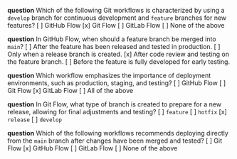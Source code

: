 **question** Which of the following Git workflows is characterized by using a `develop` branch for continuous development and `feature` branches for new features?
[ ] GitHub Flow
[x] Git Flow
[ ] GitLab Flow
[ ] None of the above

**question** In GitHub Flow, when should a feature branch be merged into `main`?
[ ] After the feature has been released and tested in production.
[ ] Only when a release branch is created.
[x] After code review and testing on the feature branch.
[ ] Before the feature is fully developed for early testing.

**question** Which workflow emphasizes the importance of deployment environments, such as production, staging, and testing?
[ ] GitHub Flow
[ ] Git Flow
[x] GitLab Flow
[ ] All of the above

**question** In Git Flow, what type of branch is created to prepare for a new release, allowing for final adjustments and testing?
[ ] `feature`
[ ] `hotfix`
[x] `release`
[ ] `develop`

**question** Which of the following workflows recommends deploying directly from the `main` branch after changes have been merged and tested?
[ ] Git Flow
[x] GitHub Flow
[ ] GitLab Flow
[ ] None of the above
